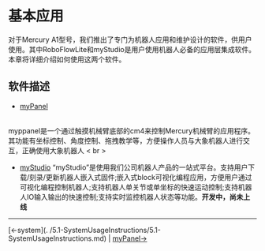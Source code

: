 # 基本应用

对于Mercury A1型号，我们推出了专门为机器人应用和维护设计的软件，供用户使用。其中RoboFlowLite和myStudio是用户使用机器人必备的应用层集成软件。本章将详细介绍如何使用这两个软件。

## 软件描述

- [myPanel](./5.2.2-myPanel/README.md)

<br> myppanel是一个通过触摸机械臂底部的cm4来控制Mercury机械臂的应用程序。其功能有坐标控制、角度控制、拖拽教学等，方便操作人员与大象机器人进行交互，正确使用大象机器人
< br >

- [myStudio](./5.2.1-myStudio/README.md)
“myStudio”是使用我们公司机器人产品的一站式平台。支持用户下载/刻录/更新机器人嵌入式固件;嵌入式block可视化编程应用，方便用户通过可视化编程控制机器人;支持机器人单关节或单坐标的快速运动控制;支持机器人IO输入输出的快速控制;支持实时监控机器人状态等功能。**开发中，尚未上线**

----
[←system](. /5.1-SystemUsageInstructions/5.1-SystemUsageInstructions.md) | [myPanel→](./5.2.2-myPanel/README.md)